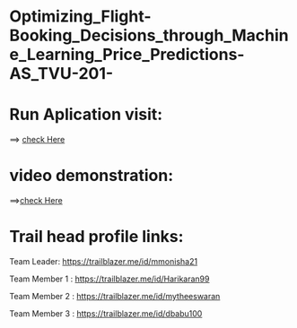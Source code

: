 # Optimizing_Flight-Booking_Decisions_through_Machine_Learning_Price_Predictions-AS_TVU-201-

# Run Aplication visit:

 ==> [check Here](http://hariharan.pythonanywhere.com/ )


# video demonstration:



==>[check Here](https://www.youtube.com/watch?v=0_HCOBC3wkg )


# Trail head profile links:
Team Leader: https://trailblazer.me/id/mmonisha21

Team Member 1 : https://trailblazer.me/id/Harikaran99

Team Member 2 : https://trailblazer.me/id/mytheeswaran

Team Member 3 : https://trailblazer.me/id/dbabu100
